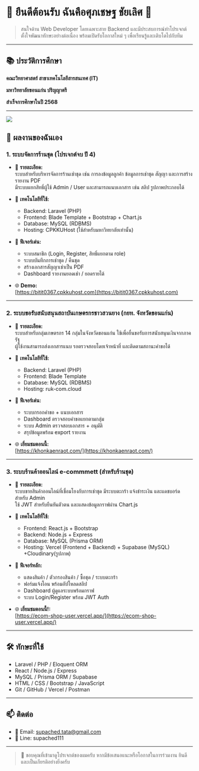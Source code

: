 # 👋 ยืนดีต้อนรับ ฉันคือศุภเชษฐ ชัยเลิศ 👋

> สนใจด้าน Web Developer โดยเฉพาะสาย Backend และมีประสบการณ์ทำโปรเจกต์
> ตั้งใจพัฒนาทักษะอย่างต่อเนื่อง พร้อมเปิดรับโอกาสใหม่ ๆ เพื่อเรียนรู้และเติบโตไปกับทีม

---

## 📚 ประวัติการศึกษา

**คณะวิทยาศาสตร์ สาขาเทคโนโลยีสารสนเทศ (IT)** 

**มหาวิทยาลัยขอนแก่น ปริญญาตรี**

**สำเร็จการศึกษาในปี 2568**

---


<p align="left">
  <img src="https://skillicons.dev/icons?i=laravel,react,nodejs,php,express,mysql,js,html,css,bootstrap,git,github,vercel,postman,figma,canva" />
</p>




## 📂 ผลงานของฉันเอง

### 1. ระบบจัดการร้านชุด (โปรเจกต์จบ ปี 4)

- 📄 **รายละเอียด:**  
  ระบบสำหรับบริหารจัดการร้านเช่าชุด เช่น การลงข้อมูลลูกค้า ข้อมูลการเช่าชุด สัญญา และการสร้างรายงาน PDF  
  มีระบบแยกสิทธิ์ผู้ใช้ Admin / User และสามารถแนบเอกสาร เช่น สลิป รูปภาพประกอบได้

- 🧰 **เทคโนโลยีที่ใช้:**  
  - Backend: Laravel (PHP)  
  - Frontend: Blade Template + Bootstrap + Chart.js  
  - Database: MySQL (RDBMS)  
  - Hosting: CPKKUHost (ใช้สำหรับมหาวิทยาลัยเท่านั้น)

- 🧩 **ฟีเจอร์เด่น:**  
  - ระบบสมาชิก (Login, Register, สิทธิ์แยกตาม role)  
  - ระบบบันทึกการเช่าชุด / คืนชุด  
  - สร้างเอกสารสัญญาเช่าเป็น PDF  
  - Dashboard รายงานยอดเช่า / ยอดรายได้  

- 🌐 **Demo:**  
  [https://bitit0367.cpkkuhost.com](https://bitit0367.cpkkuhost.com)

---

### 2. ระบบขอรับสนับสนุนสถาบันเกษตรกรชาวสวนยาง (กยท. จังหวัดขอนแก่น)

- 📄 **รายละเอียด:**  
  ระบบสำหรับกลุ่มเกษตรกร 14 กลุ่มในจังหวัดขอนแก่น ใช้เพื่อยื่นขอรับการสนับสนุนเงินจากภาครัฐ  
  ผู้ใช้งานสามารถส่งเอกสารแนบ รอตรวจสอบโดยเจ้าหน้าที่ และติดตามสถานะคำขอได้

- 🧰 **เทคโนโลยีที่ใช้:**  
  - Backend: Laravel (PHP)  
  - Frontend: Blade Template  
  - Database: MySQL (RDBMS)  
  - Hosting: ruk-com.cloud

- 🧩 **ฟีเจอร์เด่น:**  
  - ระบบกรอกคำขอ + แนบเอกสาร  
  - Dashboard ตรวจสอบคำขอแยกตามกลุ่ม  
  - ระบบ Admin ตรวจสอบเอกสาร + อนุมัติ  
  - สรุปข้อมูลพร้อม export รายงาน

- 🌐 **เยี่ยมชมตอนนี้:**  
  [https://khonkaenraot.com/](https://khonkaenraot.com/)

---

### 3. ระบบร้านค้าออนไลน์ e-commmett (สำหรับร้านชุด)

- 📄 **รายละเอียด:**  
  ระบบขายสินค้าออนไลน์ที่เชื่อมโยงกับการเช่าชุด มีระบบตะกร้า แจ้งชำระเงิน และแดชบอร์ดสำหรับ Admin  
  ใช้ JWT สำหรับยืนยันตัวตน และแสดงข้อมูลกราฟผ่าน Chart.js

- 🧰 **เทคโนโลยีที่ใช้:**  
  - Frontend: React.js + Bootstrap  
  - Backend: Node.js + Express  
  - Database: MySQL (Prisma ORM)  
  - Hosting: Vercel (Frontend + Backend) + Supabase (MySQL) +Cloudinary(รูปภาพ)

- 🧩 **ฟีเจอร์หลัก:**  
  - แสดงสินค้า / ตัวกรองสินค้า / ซื้อชุด / ระบบตะกร้า  
  - ฟอร์มแจ้งโอน พร้อมอัปโหลดสลิป  
  - Dashboard ผู้ดูแลระบบพร้อมกราฟ  
  - ระบบ Login/Register พร้อม JWT Auth

- 🌐 **เยี่ยมชมตอนนี้!:**  
  [https://ecom-shop-user.vercel.app/](https://ecom-shop-user.vercel.app/)

---

## 🛠️ ทักษะที่ใช้

- Laravel / PHP / Eloquent ORM  
- React / Node.js / Express  
- MySQL / Prisma ORM / Supabase  
- HTML / CSS / Bootstrap / JavaScript  
- Git / GitHub / Vercel / Postman  

---

## 📫 ติดต่อ

- 📧 Email: supached.tata@gmail.com  
- 📧 Line: supached111

---

> 🙏 ขอบคุณที่เข้ามาดูโปรเจกต์ของผมครับ หากมีข้อเสนอแนะหรือโอกาสในการร่วมงาน ยินดีและเป็นเกียรติอย่างยิ่งครับ
